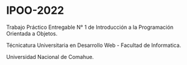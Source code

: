 # IPOO-2022

Trabajo Práctico Entregable N° 1 de Introducción a la Programación Orientada a Objetos. 

Técnicatura Universitaria en Desarrollo Web - Facultad de Informatica.

Universidad Nacional de Comahue.
